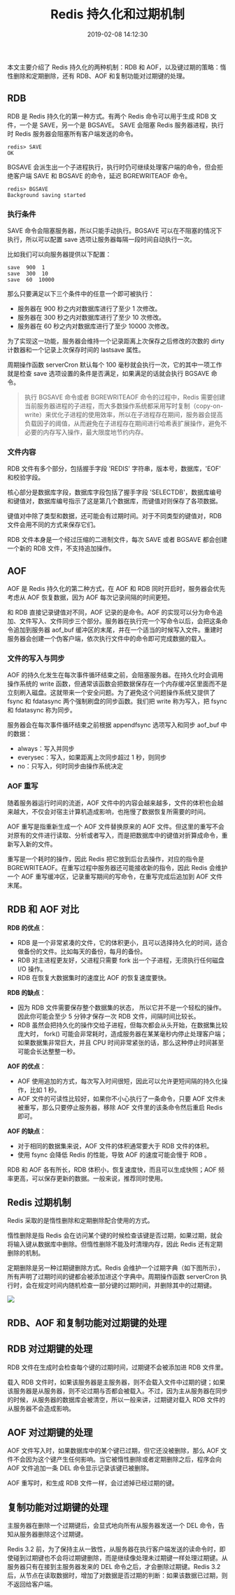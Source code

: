 ﻿---
title: Redis 持久化和过期机制
tags: Redis
toc: true
date: 2019-02-08 14:12:30
---
<!--more-->
本文主要介绍了 Redis 持久化的两种机制：RDB 和 AOF，以及键过期的策略：惰性删除和定期删除，还有 RDB、AOF 和复制功能对过期键的处理。

## RDB
RDB 是 Redis 持久化的第一种方式。有两个 Redis 命令可以用于生成 RDB 文件，一个是 SAVE，另一个是 BGSAVE。
SAVE 会阻塞 Redis 服务器进程，执行时 Redis 服务器会阻塞所有客户端发送的命令。
```
redis> SAVE
OK
```
BGSAVE 会派生出一个子进程执行，执行时仍可继续处理客户端的命令，但会拒绝客户端 SAVE 和 BGSAVE 的命令，延迟 BGREWRITEAOF 命令。
```
redis> BGSAVE
Background saving started
```
### 执行条件
SAVE 命令会阻塞服务器，所以只能手动执行。BGSAVE 可以在不阻塞的情况下执行，所以可以配置 save 选项让服务器每隔一段时间自动执行一次。

比如我们可以向服务器提供以下配置：
```
save  900  1
save  300  10
save  60  10000
```
那么只要满足以下三个条件中的任意一个即可被执行：
- 服务器在 900 秒之内对数据库进行了至少 1 次修改。
- 服务器在 300 秒之内对数据库进行了至少 10 次修改。
- 服务器在 60 秒之内对数据库进行了至少 10000 次修改。

为了实现这一功能，服务器会维持一个记录距离上次保存之后修改的次数的 dirty 计数器和一个记录上次保存时间的 lastsave 属性。

周期操作函数 serverCron 默认每个 100 毫秒就会执行一次，它的其中一项工作就是检查 save 选项设置的条件是否满足，如果满足的话就会执行 BGSAVE 命令。

> 执行 BGSAVE 命令或者 BGREWRITEAOF 命令的过程中，Redis 需要创建当前服务器进程的子进程，而大多数操作系统都采用写时复制（copy-on-write）来优化子进程的使用效率，所以在子进程存在期间，服务器会提高负载因子的阈值，从而避免在子进程存在期间进行哈希表扩展操作，避免不必要的内存写入操作，最大限度地节约内存。

### 文件内容

RDB 文件有多个部分，包括握手字段 'REDIS' 字符串，版本号，数据库，'EOF' 和校验字段。

核心部分是数据库字段，数据库字段包括了握手字段 'SELECTDB'，数据库编号和键值对，数据库编号指示了这是第几个数据库，而键值对则保存了各项数据。

键值对中除了类型和数据，还可能会有过期时间。对于不同类型的键值对，RDB 文件会用不同的方式来保存它们。

RDB 文件本身是一个经过压缩的二进制文件，每次 SAVE 或者 BGSAVE 都会创建一个新的 RDB 文件，不支持追加操作。

## AOF

AOF 是 Redis 持久化的第二种方式，在 AOF 和 RDB 同时开启时，服务器会优先考虑从 AOF 恢复数据，因为 AOF 每次记录间隔的时间更短。

和 RDB 直接记录键值对不同，AOF 记录的是命令。AOF 的实现可以分为命令追加、文件写入、文件同步三个部分。服务器在执行完一个写命令以后，会把这条命令追加到服务器 aof_buf 缓冲区的末尾，并在一个适当的时候写入文件。重建时服务器会创建一个伪客户端，依次执行文件中的命令即可完成数据的载入。

### 文件的写入与同步

AOF 的持久化发生在每次事件循环结束之前，会阻塞服务器。在持久化时会调用操作系统的 write 函数，但通常该函数会把数据保存在一个内存缓冲区里面而不是立刻刷入磁盘。这就带来一个安全问题。为了避免这个问题操作系统又提供了 fsync 和 fdatasync 两个强制刷盘的同步函数。我们把 write 称为写入，把 fsync 和 fdatasync 称为同步。

服务器会在每次事件循环结束之前根据 appendfsync 选项写入和同步 aof_buf 中的数据：
- always：写入并同步
- everysec：写入，如果距离上次同步超过 1 秒，则同步
- no：只写入，何时同步由操作系统决定

### AOF 重写

随着服务器运行时间的流逝，AOF 文件中的内容会越来越多，文件的体积也会越来越大，不仅会对宿主计算机造成影响，也拖慢了数据恢复所需要的时间。

AOF 重写是指重新生成一个 AOF 文件替换原来的 AOF 文件。但这里的重写不会对原有的文件进行读取、分析或者写入，而是把数据库中的键值对折算成命令，重新写入新的文件。

重写是一个耗时的操作，因此 Redis 把它放到后台去操作，对应的指令是 BGREWRITEAOF。在重写过程中服务器还可能接收新的指令，因此 Redis 会维护一个 AOF 重写缓冲区，记录重写期间的写命令，在重写完成后追加到 AOF 文件末尾。

## RDB 和 AOF 对比
**RDB 的优点**：
- RDB 是一个非常紧凑的文件，它的体积更小，且可以选择持久化的时间，适合做备份的文件。比如每天的备份，每月的备份。
- RDB 对主进程更友好，父进程只需要 fork 出一个子进程，无须执行任何磁盘 I/O 操作。
- RDB 在恢复大数据集时的速度比 AOF 的恢复速度要快。

**RDB 的缺点**：
- 因为 RDB 文件需要保存整个数据集的状态， 所以它并不是一个轻松的操作。 因此你可能会至少 5 分钟才保存一次 RDB 文件，间隔时间比较长。
- RDB 虽然会把持久化的操作交给子进程，但每次都会从头开始，在数据集比较庞大时， fork() 可能会非常耗时，造成服务器在某某毫秒内停止处理客户端； 如果数据集非常巨大，并且 CPU 时间非常紧张的话，那么这种停止时间甚至可能会长达整整一秒。 

**AOF 的优点**：
- AOF 使用追加的方式，每次写入时间很短，因此可以允许更短间隔的持久化操作，比如 1 秒。
- AOF 文件的可读性比较好，如果你不小心执行了一条命令，只要 AOF 文件未被重写，那么只要停止服务器，移除 AOF 文件里的该条命令然后重启 Redis 即可。

**AOF 的缺点**：
- 对于相同的数据集来说，AOF 文件的体积通常要大于 RDB 文件的体积。
- 使用 fsync 会降低 Redis 的性能，导致 AOF 的速度可能会慢于 RDB 。

RDB 和 AOF 各有所长，RDB 体积小，恢复速度快，而且可以生成快照；AOF 频率更高，可以保存更新的数据。一般来说，推荐同时使用。

## Redis 过期机制

Redis 采取的是惰性删除和定期删除配合使用的方式。

惰性删除是指 Redis 会在访问某个键的时候检查该键是否过期，如果过期，就会将输入键从数据库中删除。但惰性删除不能及时清理内存，因此 Redis 还有定期删除的机制。

定期删除是另一种过期键删除方式。Redis 会维护一个过期字典（如下图所示），所有声明了过期时间的键都会被添加进这个字典中。周期操作函数 serverCron 执行时，会在规定时间内随机检查一部分键的过期时间，并删除其中的过期键。

<img src="./Redis 持久化和过期机制/过期键的保存.png"/>

## RDB、AOF 和复制功能对过期键的处理

## RDB 对过期键的处理

RDB 文件在生成时会检查每个键的过期时间，过期键不会被添加进 RDB 文件里。

载入 RDB 文件时，如果该服务器是主服务器，则不会载入文件中过期的键；如果该服务器是从服务器，则不论过期与否都会被载入。不过，因为主从服务器在同步的时候，从服务器的数据库会被清空，所以一般来讲，过期键对载入 RDB 文件的从服务器不会造成影响。

## AOF 对过期键的处理

AOF 文件写入时，如果数据库中的某个键已过期，但它还没被删除，那么 AOF 文件不会因为这个键产生任何影响。当它被惰性删除或者定期删除之后，程序会向 AOF 文件追加一条 DEL 命令显示记录该键已被删除。

AOF 重写时，和生成 RDB 文件一样，会过滤掉已经过期的键。

## 复制功能对过期键的处理

主服务器在删除一个过期键后，会显式地向所有从服务器发送一个 DEL 命令，告知从服务器删除这个过期键。

Redis 3.2 前，为了保持主从一致性，从服务器在执行客户端发送的读命令时，即使碰到过期键也不会将过期键删除，而是继续像处理未过期键一样处理过期键。从服务器只有在接到主服务器发来的 DEL 命令之后，才会删除过期键。Redis 3.2 后，从节点在读取数据时，增加了对数据是否过期的判断：如果该数据已过期，则不返回给客户端。